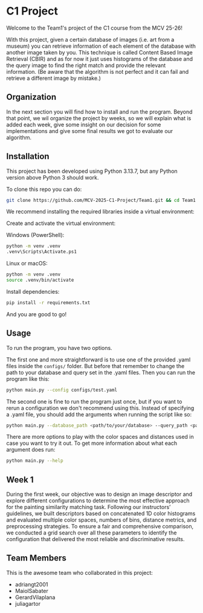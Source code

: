 # C1 Project
Welcome to the Team1's project of the C1 course from the MCV 25-26!

With this project, given a certain database of images (i.e. art from a museum) you can retrieve information of each element of the database with another image taken by you. This technique is called Content Based Image Retrieval (CBIR) and as for now it just uses histograms of the database and the query image to find the right match and provide the relevant information. (Be aware that the algorithm is not perfect and it can fail and retrieve a different image by mistake.)

## Organization
In the next section you will find how to install and run the program. Beyond that point, we wil organize the project by weeks, so we will explain what is added each week, give some insight on our decision for some implementations and give some final results we got to evaluate our algorithm.

## Installation
This project has been developed using Python 3.13.7, but any Python version above Python 3 should work.

To clone this repo you can do:

```bash
git clone https://github.com/MCV-2025-C1-Project/Team1.git && cd Team1
```

We recommend installing the required libraries inside a virtual environment:

Create and activate the virtual environment:

Windows (PowerShell):
```bash
python -m venv .venv
.venv\Scripts\Activate.ps1
```

Linux or macOS:
```bash
python -m venv .venv
source .venv/bin/activate
```

Install dependencies:
```bash
pip install -r requirements.txt
```


And you are good to go!

## Usage

To run the program, you have two options.

The first one and more straightforward is to use one of the provided .yaml files inside the ```configs/``` folder. But before that remember to change the path to your database and query set in the .yaml files. Then you can run the program like this:

```bash
python main.py --config configs/test.yaml
```

The second one is fine to run the program just once, but if you want to rerun a configuration we don't recommend using this. Instead of specifying a .yaml file, you should add the arguments when running the script like so:

```bash
python main.py --database_path <path/to/your/database> --query_path <path/to/your/query/set> --k 1
```

There are more options to play with the color spaces and distances used in case you want to try it out. To get more information about what each argument does run:
```bash
python main.py --help
```

## Week 1

During the first week, our objective was to design an image descriptor and explore different configurations to determine the most effective approach for the painting similarity matching task. Following our instructors’ guidelines, we built descriptors based on concatenated 1D color histograms and evaluated multiple color spaces, numbers of bins, distance metrics, and preprocessing strategies. To ensure a fair and comprehensive comparison, we conducted a grid search over all these parameters to identify the configuration that delivered the most reliable and discriminative results.

## Team Members
This is the awesome team who collaborated in this project:
* adriangt2001
* MaiolSabater
* GerardVilaplana
* juliagartor